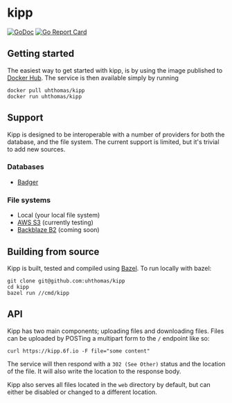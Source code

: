 # kipp
[![GoDoc](https://godoc.org/github.com/uhthomas/kipp?status.svg)](https://godoc.org/github.com/uhthomas/kipp)
[![Go Report Card](https://goreportcard.com/badge/github.com/uhthomas/kipp)](https://goreportcard.com/report/github.com/uhthomas/kipp)

## Getting started
The easiest way to get started with kipp, is by using the image published to
[Docker Hub](https://hub.docker.com/repository/docker/uhthomas/kipp). The
service is then available simply by running
```
docker pull uhthomas/kipp
docker run uhthomas/kipp
```

## Support
Kipp is designed to be interoperable with a number of providers for both the
database, and the file system. The current support is limited, but it's trivial
to add new sources.

### Databases
* [Badger](https://github.com/dgraph-io/badger)

### File systems
* Local (your local file system)
* [AWS S3](https://aws.amazon.com/s3/) (currently testing)
* [Backblaze B2](https://www.backblaze.com/b2/cloud-storage.html) (coming soon)

## Building from source
Kipp is built, tested and compiled using [Bazel](https://bazel.build). To run
locally with bazel:
```
git clone git@github.com:uhthomas/kipp
cd kipp
bazel run //cmd/kipp
```

## API
Kipp has two main components; uploading files and downloading files. Files can
be uploaded by POSTing a multipart form to the `/` endpoint like so:
```
curl https://kipp.6f.io -F file="some content"
```
The service will then respond with a `302 (See Other)` status and the location
of the file. It will also write the location to the response body.

Kipp also serves all files located in the `web` directory by default, but can
either be disabled or changed to a different location.